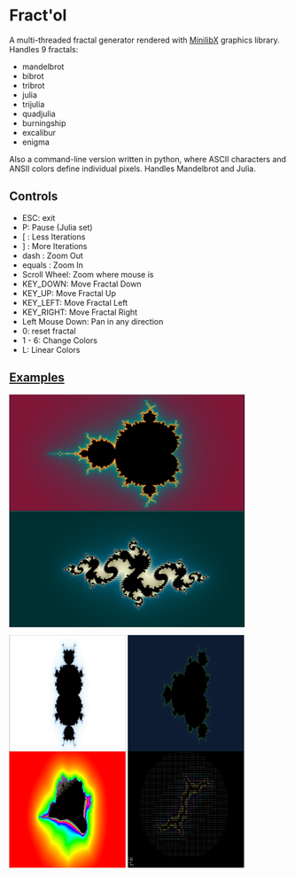 # Fract'ol
A multi-threaded fractal generator rendered with [MinilibX](https://github.com/pbondoer/MinilibX.git) graphics library. Handles 9 fractals:
* mandelbrot
* bibrot
* tribrot
* julia
* trijulia
* quadjulia
* burningship
* excalibur
* enigma

Also a command-line version written in python, where ASCII characters and ANSII colors define individual pixels. Handles Mandelbrot and Julia.

## Controls
* ESC: exit
* P: Pause (Julia set)
* \[ : Less Iterations
* \] : More Iterations
* dash : Zoom Out
* equals : Zoom In
* Scroll Wheel: Zoom where mouse is
* KEY\_DOWN: Move Fractal Down
* KEY\_UP: Move Fractal Up
* KEY\_LEFT: Move Fractal Left
* KEY\_RIGHT: Move Fractal Right
* Left Mouse Down: Pan in any direction
* 0: reset fractal
* 1 - 6: Change Colors 
* L: Linear Colors

## [Examples](https://github.com/patrisor/Fractol/tree/master/examples)
<a><img src="https://github.com/patrisor/Fractol/blob/master/examples/1.png" align="center" height="210" width="425"></a>
<a><img src="https://github.com/patrisor/Fractol/blob/master/examples/2.png" align="center" height="210" width="425"></a>

<a><img src="https://github.com/patrisor/Fractol/blob/master/examples/3.png" align="center" height="210" width="210" ></a>
<a><img src="https://github.com/patrisor/Fractol/blob/master/examples/4.png" align="center" height="210" width="210"></a>
<a><img src="https://github.com/patrisor/Fractol/blob/master/examples/5.png" align="center" height="210" width="210"></a>
<a><img src="https://github.com/patrisor/Fractol/blob/master/examples/6.png" align="center" height="210" width="210"></a>
